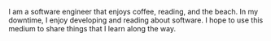 I am a software engineer that enjoys coffee, reading, and the beach. In my downtime, I enjoy developing and reading about software. I hope to use this medium to share things that I learn along the way.
